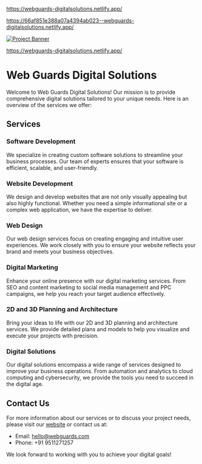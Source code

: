
https://webguards-digitalsolutions.netlify.app/        


https://66af851e388a07a4394ab023--webguards-digitalsolutions.netlify.app/



<a href="" target="_blank">
      <img src="https://github.com/SidharajYadav/Web-Guards-Company-Landing-Page-/blob/main/bestwpware.com/html/tf/Web-Guards-LandingPage/assets/images/Web-Guards%20Home%20page.jpg" alt="Project Banner">
    </a> 



https://webguards-digitalsolutions.netlify.app/


# Web Guards Digital Solutions

Welcome to Web Guards Digital Solutions! Our mission is to provide comprehensive digital solutions tailored to your unique needs. Here is an overview of the services we offer:

## Services
  
### Software Development
We specialize in creating custom software solutions to streamline your business processes. Our team of experts ensures that your software is efficient, scalable, and user-friendly.

### Website Development
We design and develop websites that are not only visually appealing but also highly functional. Whether you need a simple informational site or a complex web application, we have the expertise to deliver.

### Web Design
Our web design services focus on creating engaging and intuitive user experiences. We work closely with you to ensure your website reflects your brand and meets your business objectives.

### Digital Marketing
Enhance your online presence with our digital marketing services. From SEO and content marketing to social media management and PPC campaigns, we help you reach your target audience effectively.

### 2D and 3D Planning and Architecture
Bring your ideas to life with our 2D and 3D planning and architecture services. We provide detailed plans and models to help you visualize and execute your projects with precision.

### Digital Solutions
Our digital solutions encompass a wide range of services designed to improve your business operations. From automation and analytics to cloud computing and cybersecurity, we provide the tools you need to succeed in the digital age.

## Contact Us

For more information about our services or to discuss your project needs, please visit our [website](https://webguards-digitalsolutions.netlify.app/) or contact us at:

- Email: hello@webguards.com
- Phone: +91 9511271257

We look forward to working with you to achieve your digital goals!
